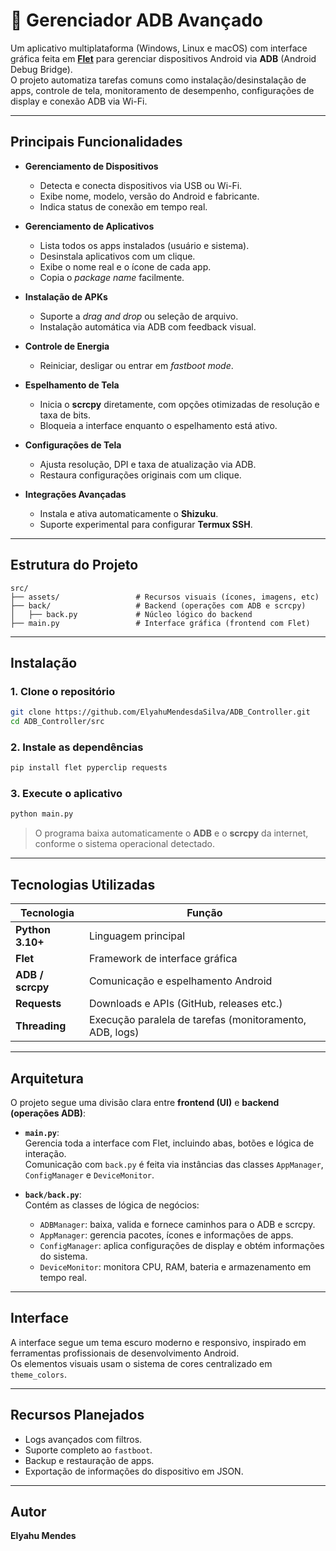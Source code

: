 # 📱 Gerenciador ADB Avançado

Um aplicativo multiplataforma (Windows, Linux e macOS) com interface gráfica feita em **[Flet](https://flet.dev/)** para gerenciar dispositivos Android via **ADB** (Android Debug Bridge).  
O projeto automatiza tarefas comuns como instalação/desinstalação de apps, controle de tela, monitoramento de desempenho, configurações de display e conexão ADB via Wi-Fi.

---

## Principais Funcionalidades

- **Gerenciamento de Dispositivos**
  - Detecta e conecta dispositivos via USB ou Wi-Fi.
  - Exibe nome, modelo, versão do Android e fabricante.
  - Indica status de conexão em tempo real.

- **Gerenciamento de Aplicativos**
  - Lista todos os apps instalados (usuário e sistema).
  - Desinstala aplicativos com um clique.
  - Exibe o nome real e o ícone de cada app.
  - Copia o *package name* facilmente.

- **Instalação de APKs**
  - Suporte a *drag and drop* ou seleção de arquivo.
  - Instalação automática via ADB com feedback visual.

- **Controle de Energia**
  - Reiniciar, desligar ou entrar em *fastboot mode*.

- **Espelhamento de Tela**
  - Inicia o **scrcpy** diretamente, com opções otimizadas de resolução e taxa de bits.
  - Bloqueia a interface enquanto o espelhamento está ativo.

- **Configurações de Tela**
  - Ajusta resolução, DPI e taxa de atualização via ADB.
  - Restaura configurações originais com um clique.

- **Integrações Avançadas**
  - Instala e ativa automaticamente o **Shizuku**.
  - Suporte experimental para configurar **Termux SSH**.

---

## Estrutura do Projeto

```
src/
├── assets/                 # Recursos visuais (ícones, imagens, etc)
├── back/                   # Backend (operações com ADB e scrcpy)
│   ├── back.py             # Núcleo lógico do backend
├── main.py                 # Interface gráfica (frontend com Flet)
```

---

## Instalação

### 1. Clone o repositório
```bash
git clone https://github.com/ElyahuMendesdaSilva/ADB_Controller.git
cd ADB_Controller/src
```

### 2. Instale as dependências
```bash
pip install flet pyperclip requests
```

### 3. Execute o aplicativo
```bash
python main.py
```

> O programa baixa automaticamente o **ADB** e o **scrcpy** da internet, conforme o sistema operacional detectado.

---

## Tecnologias Utilizadas

| Tecnologia | Função |
|-------------|--------|
| **Python 3.10+** | Linguagem principal |
| **Flet** | Framework de interface gráfica |
| **ADB / scrcpy** | Comunicação e espelhamento Android |
| **Requests** | Downloads e APIs (GitHub, releases etc.) |
| **Threading** | Execução paralela de tarefas (monitoramento, ADB, logs) |

---

## Arquitetura

O projeto segue uma divisão clara entre **frontend (UI)** e **backend (operações ADB)**:

- **`main.py`**:  
  Gerencia toda a interface com Flet, incluindo abas, botões e lógica de interação.  
  Comunicação com `back.py` é feita via instâncias das classes `AppManager`, `ConfigManager` e `DeviceMonitor`.

- **`back/back.py`**:  
  Contém as classes de lógica de negócios:
  - `ADBManager`: baixa, valida e fornece caminhos para o ADB e scrcpy.
  - `AppManager`: gerencia pacotes, ícones e informações de apps.
  - `ConfigManager`: aplica configurações de display e obtém informações do sistema.
  - `DeviceMonitor`: monitora CPU, RAM, bateria e armazenamento em tempo real.

---

## Interface

A interface segue um tema escuro moderno e responsivo, inspirado em ferramentas profissionais de desenvolvimento Android.  
Os elementos visuais usam o sistema de cores centralizado em `theme_colors`.

---

## Recursos Planejados

- Logs avançados com filtros.
- Suporte completo ao `fastboot`.
- Backup e restauração de apps.
- Exportação de informações do dispositivo em JSON.

---

## Autor

**Elyahu Mendes**  

